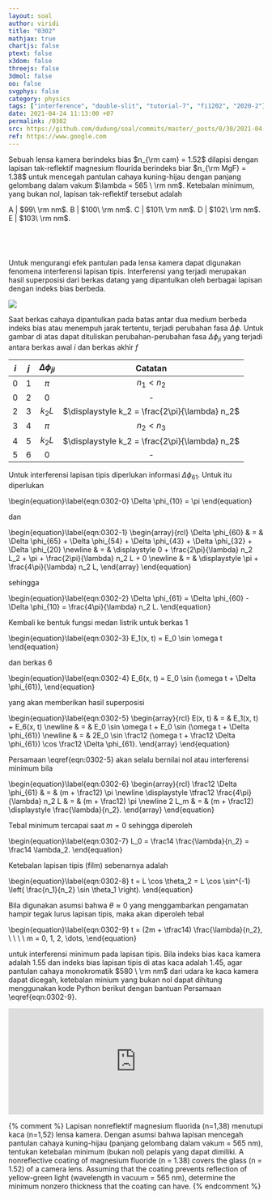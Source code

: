 ```yaml
---
layout: soal
author: viridi
title: "0302"
mathjax: true
chartjs: false
ptext: false
x3dom: false
threejs: false
3dmol: false
oo: false
svgphys: false
category: physics
tags: ["interference", "double-slit", "tutorial-7", "fi1202", "2020-2"]
date: 2021-04-24 11:13:00 +07
permalink: /0302
src: https://github.com/dudung/soal/commits/master/_posts/0/30/2021-04-24-elementary-physics-tutorial-7-2.md
ref: https://www.google.com
---
```

Sebuah lensa kamera berindeks bias $n_{\rm cam} = 1.52$ dilapisi dengan lapisan tak-reflektif magnesium flourida berindeks biar $n_{\rm MgF} = 1.38$ untuk mencegah pantulan cahaya kuning-hijau dengan panjang gelombang dalam vakum $\lambda = 565 \ \rm nm$. Ketebalan minimum, yang bukan nol, lapisan tak-reflektif tersebut adalah

A | $99\ \rm nm$.
B | $100\ \rm nm$.
C | $101\ \rm nm$.
D | $102\ \rm nm$.
E | $103\ \rm nm$.


## &nbsp;
Untuk mengurangi efek pantulan pada lensa kamera dapat digunakan fenomena interferensi lapisan tipis. Interferensi yang terjadi merupakan hasil superposisi dari berkas datang yang dipantulkan oleh berbagai lapisan dengan indeks bias berbeda.

![]({{site.baseurl}}/assets/img/0/30/0302.png)

Saat berkas cahaya dipantulkan pada batas antar dua medium berbeda indeks bias atau menempuh jarak tertentu, terjadi perubahan fasa $\Delta \phi$. Untuk gambar di atas dapat dituliskan perubahan-perubahan fasa $\Delta \phi_{ji}$ yang terjadi antara berkas awal $i$ dan berkas akhir $f$

$i$ | $j$ | $\Delta \phi_{ji}$ | Catatan
:-: | :-: | :-: | :-:
0 | 1 | $\pi$ | $n_1 < n_2$
0 | 2 | 0 | -
2 | 3 | $k_2 L$ | $\displaystyle k_2 = \frac{2\pi}{\lambda} n_2$
3 | 4 | $\pi$ | $n_2 < n_3$
4 | 5 | $k_2 L$ | $\displaystyle k_2 = \frac{2\pi}{\lambda} n_2$
5 | 6 | 0 | -

Untuk interferensi lapisan tipis diperlukan informasi $\Delta \phi_{61}$. Untuk itu diperlukan

\begin{equation}\label{eqn:0302-0}
\Delta \phi_{10} = \pi
\end{equation}

dan

\begin{equation}\label{eqn:0302-1}
\begin{array}{rcl}
\Delta \phi_{60} & = & \Delta \phi_{65} + \Delta \phi_{54} + \Delta \phi_{43} + \Delta \phi_{32} + \Delta \phi_{20} \newline
& = & \displaystyle 0 + \frac{2\pi}{\lambda} n_2 L_2 + \pi + \frac{2\pi}{\lambda} n_2 L + 0 \newline
& = & \displaystyle \pi + \frac{4\pi}{\lambda} n_2 L,
\end{array}
\end{equation}

sehingga

\begin{equation}\label{eqn:0302-2}
\Delta \phi_{61} = \Delta \phi_{60} - \Delta \phi_{10} = \frac{4\pi}{\lambda} n_2 L.
\end{equation}

Kembali ke bentuk fungsi medan listrik untuk berkas $1$

\begin{equation}\label{eqn:0302-3}
E_1(x, t) = E_0 \sin \omega t
\end{equation}

dan berkas $6$

\begin{equation}\label{eqn:0302-4}
E_6(x, t) = E_0 \sin (\omega t + \Delta \phi_{61}),
\end{equation}

yang akan memberikan hasil superposisi

\begin{equation}\label{eqn:0302-5}
\begin{array}{rcl}
E(x, t) & = & E_1(x, t) + E_6(x, t) \newline
& = & E_0 \sin \omega t + E_0 \sin (\omega t + \Delta \phi_{61}) \newline
& = & 2E_0 \sin \frac12 (\omega t + \frac12 \Delta \phi_{61}) \cos \frac12 \Delta \phi_{61}.
\end{array}
\end{equation}

Persamaan \eqref{eqn:0302-5} akan selalu bernilai nol atau interferensi minimum bila

\begin{equation}\label{eqn:0302-6}
\begin{array}{rcl}
\frac12 \Delta \phi_{61} & = & (m + \frac12) \pi \newline
\displaystyle \tfrac12 \frac{4\pi}{\lambda} n_2 L & = & (m + \frac12) \pi \newline
2 L_m & = & (m + \frac12) \displaystyle \frac{\lambda}{n_2}.
\end{array}
\end{equation}

Tebal minimum tercapai saat $m = 0$ sehingga diperoleh

\begin{equation}\label{eqn:0302-7}
L_0 = \frac14 \frac{\lambda}{n_2} = \frac14 \lambda_2.
\end{equation}

Ketebalan lapisan tipis (film) sebenarnya adalah

\begin{equation}\label{eqn:0302-8}
t = L \cos \theta_2 = L \cos \sin^{-1} \left( \frac{n_1}{n_2} \sin \theta_1 \right).
\end{equation}

Bila digunakan asumsi bahwa $\theta \approx 0$ yang menggambarkan pengamatan hampir tegak lurus lapisan tipis, maka akan diperoleh tebal

\begin{equation}\label{eqn:0302-9}
t = (2m + \tfrac14) \frac{\lambda}{n_2}, \ \ \ \ m = 0, 1, 2, \dots,
\end{equation}

untuk interferensi minimum pada lapisan tipis.
Bila indeks bias kaca kamera adalah $1.55$ dan indeks bias lapisan tipis di atas kaca adalah $1.45$, agar pantulan cahaya monokromatik $580 \ \rm nm$ dari udara ke kaca kamera dapat dicegah, ketebalan minium yang bukan nol dapat dihitung menggunakan kode Python berikut dengan bantuan Persamaan \eqref{eqn:0302-9}.

<iframe src="https://trinket.io/embed/python/66e9a4e38c" width="100%" height="210" frameborder="0" marginwidth="0" marginheight="0" allowfullscreen></iframe>

{% comment %}
Lapisan nonreflektif magnesium fluorida (n=1,38) menutupi kaca (n=1,52) lensa kamera. Dengan asumsi
bahwa lapisan mencegah pantulan cahaya kuning-hijau (panjang gelombang dalam vakum = 565 nm),
tentukan ketebalan minimum (bukan nol) pelapis yang dapat dimiliki.
A nonreflective coating of magnesium fluoride (n = 1.38) covers the glass (n = 1.52) of a camera lens.
Assuming that the coating prevents reflection of yellow-green light (wavelength in vacuum = 565 nm),
determine the minimum nonzero thickness that the coating can have.
{% endcomment %}
